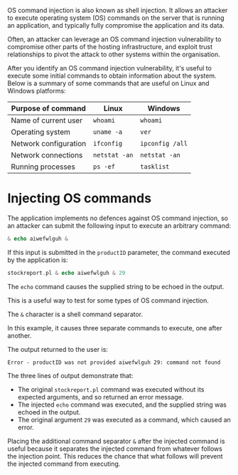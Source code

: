 OS command injection is also known as shell injection. It allows an attacker to execute operating system (OS) commands on the server that is running an application, and typically fully compromise the application and its data.

Often, an attacker can leverage an OS command injection vulnerability to compromise other parts of the hosting infrastructure, and exploit trust relationships to pivot the attack to other systems within the organisation.



After you identify an OS command injection vulnerability, it's useful to execute some initial commands to obtain information about the system. Below is a summary of some commands that are useful on Linux and Windows platforms:

|Purpose of command|Linux|Windows|
|---|---|---|
|Name of current user|`whoami`|`whoami`|
|Operating system|`uname -a`|`ver`|
|Network configuration|`ifconfig`|`ipconfig /all`|
|Network connections|`netstat -an`|`netstat -an`|
|Running processes|`ps -ef`|`tasklist`|

# Injecting OS commands

The application implements no defences against OS command injection, so an attacker can submit the following input to execute an arbitrary command:

```php
& echo aiwefwlguh &

```

If this input is submitted in the `productID` parameter, the command executed by the application is:

```php
stockreport.pl & echo aiwefwlguh & 29
```


The `echo` command causes the supplied string to be echoed in the output. 

This is a useful way to test for some types of OS command injection. 

The `&` character is a shell command separator. 

In this example, it causes three separate commands to execute, one after another. 

The output returned to the user is:

`Error - productID was not provided aiwefwlguh 29: command not found`

The three lines of output demonstrate that:

- The original `stockreport.pl` command was executed without its expected arguments, and so returned an error message.
- The injected `echo` command was executed, and the supplied string was echoed in the output.
- The original argument `29` was executed as a command, which caused an error.

Placing the additional command separator `&` after the injected command is useful because it separates the injected command from whatever follows the injection point. This reduces the chance that what follows will prevent the injected command from executing.